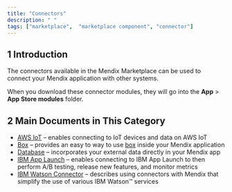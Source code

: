 ```yaml
---
title: "Connectors"
description: " "
tags: ["marketplace",  "marketplace component", "connector"]
---
```


## 1 Introduction

The connectors available in the Mendix Marketplace can be used to connect your Mendix application with other systems.

When you download these connector modules, they will go into the **App** > **App Store modules** folder.

## 2 Main Documents in This Category

* [AWS IoT](aws-iot) – enables connecting to IoT devices and data on AWS IoT
* [Box](box) – provides an easy to way to use [box](https://www.box.com) inside your Mendix application
* [Database](database-connector) – incorporates your external data directly in your Mendix app
* [IBM App Launch](ibm-app-launch) – enables connecting to IBM App Launch to then perform A/B testing, release new features, and monitor metrics
* [IBM Watson Connector](ibm-watson-connector) – describes using connectors with Mendix that simplify the use of various IBM Watson™ services
